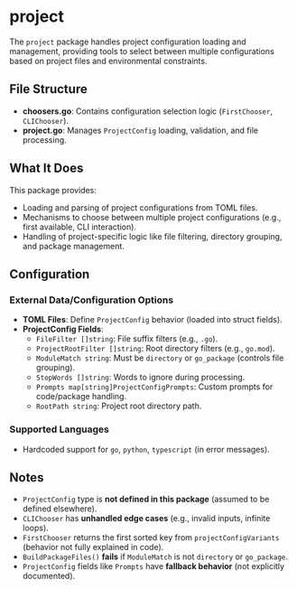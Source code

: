 # project

The `project` package handles project configuration loading and management, providing tools to select between multiple configurations based on project files and environmental constraints.

## File Structure

- **choosers.go**: Contains configuration selection logic (`FirstChooser`, `CLIChooser`).
- **project.go**: Manages `ProjectConfig` loading, validation, and file processing.

## What It Does

This package provides:
- Loading and parsing of project configurations from TOML files.
- Mechanisms to choose between multiple project configurations (e.g., first available, CLI interaction).
- Handling of project-specific logic like file filtering, directory grouping, and package management.

## Configuration

### External Data/Configuration Options
- **TOML Files**: Define `ProjectConfig` behavior (loaded into struct fields).
- **ProjectConfig Fields**:
  - `FileFilter []string`: File suffix filters (e.g., `.go`).
  - `ProjectRootFilter []string`: Root directory filters (e.g., `go.mod`).
  - `ModuleMatch string`: Must be `directory` or `go_package` (controls file grouping).
  - `StopWords []string`: Words to ignore during processing.
  - `Prompts map[string]ProjectConfigPrompts`: Custom prompts for code/package handling.
  - `RootPath string`: Project root directory path.

### Supported Languages
- Hardcoded support for `go`, `python`, `typescript` (in error messages).

## Notes

- `ProjectConfig` type is **not defined in this package** (assumed to be defined elsewhere).
- `CLIChooser` has **unhandled edge cases** (e.g., invalid inputs, infinite loops).
- `FirstChooser` returns the first sorted key from `projectConfigVariants` (behavior not fully explained in code).
- `BuildPackageFiles()` **fails** if `ModuleMatch` is not `directory` or `go_package`.
- `ProjectConfig` fields like `Prompts` have **fallback behavior** (not explicitly documented).